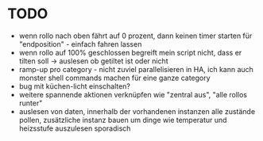 # TODO

- wenn rollo nach oben fährt auf 0 prozent, dann keinen timer starten für "endposition" - einfach fahren lassen
- wenn rollo auf 100% geschlossen begreift mein script nicht, dass er tilten soll -> auslesen ob getiltet ist oder nicht
- ramp-up pro category - nicht zuviel parallelisieren in HA, ich kann auch monster shell commands machen für eine ganze category
- bug mit küchen-licht einschalten?
- weitere spannende aktionen verknüpfen wie "zentral aus", "alle rollos runter"
- auslesen von daten, innerhalb der vorhandenen instanzen alle zustände pollen, zusätzliche instanz bauen um dinge wie temperatur und heizsstufe auszulesen sporadisch
